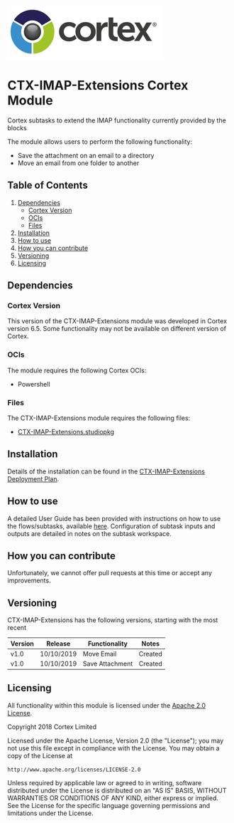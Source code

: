 <a href="https://www.cortex-ia.co.uk/" target="_blank"><img src="https://github.com/CortexIATest/CTXImages/blob/master/Cortex-350-120.png" alt="Welcome to Cortex!" width="350" height="120" border="0"></a>

# CTX-IMAP-Extensions Cortex Module
Cortex subtasks to extend the IMAP functionality currently provided by the blocks

The module allows users to perform the following functionality:
* Save the attachment on an email to a directory
* Move an email from one folder to another

## Table of Contents
1) [Dependencies](#dependencies)
    * [Cortex Version](#cortex-version)
    * [OCIs](#ocis)
    * [Files](#files)
2) [Installation](#installation)
3) [How to use](#how-to-use)
4) [How you can contribute](#how-you-can-contribute)
5) [Versioning](#versioning)
6) [Licensing](#licensing)

## Dependencies
### Cortex Version
This version of the CTX-IMAP-Extensions module was developed in Cortex version 6.5. Some functionality may not be available on different version of Cortex.

### OCIs
The  module requires the following Cortex OCIs:
* Powershell

### Files
The CTX-IMAP-Extensions module requires the following files:
* [CTX-IMAP-Extensions.studiopkg](https://github.com/CortexIntelligentAutomation/CTX-IMAP-Extensions/blob/master/CTX-IMAP-Extensions.studiopkg)

## Installation
Details of the installation can be found in the [CTX-IMAP-Extensions Deployment Plan](https://github.com/CortexIntelligentAutomation/CTX-IMAP-Extensions/blob/master/CTX-IMAP-Extensions%20-%20Deployment%20Plan.pdf).
## How to use
A detailed User Guide has been provided with instructions on how to use the flows/subtasks, available [here](https://github.com/CortexIntelligentAutomation/CTX-IMAP-Extensions/blob/master/CTX-IMAP-Extensions%20-%20User%20Guide.pdf). Configuration of subtask inputs and outputs are detailed in notes on the subtask workspace.

## How you can contribute
Unfortunately, we cannot offer pull requests at this time or accept any improvements.

## Versioning
CTX-IMAP-Extensions has the following versions, starting with the most recent

Version | Release | Functionality | Notes
------------ | ------------- | ----------- | -----------
v1.0 | 10/10/2019 | Move Email | Created
v1.0 | 10/10/2019 | Save Attachment | Created

## Licensing
All functionality within this module is licensed under the [Apache 2.0 License](https://www.apache.org/licenses/LICENSE-2.0).

Copyright 2018 Cortex Limited

Licensed under the Apache License, Version 2.0 (the "License");
you may not use this file except in compliance with the License.
You may obtain a copy of the License at

    http://www.apache.org/licenses/LICENSE-2.0

Unless required by applicable law or agreed to in writing, software
distributed under the License is distributed on an "AS IS" BASIS,
WITHOUT WARRANTIES OR CONDITIONS OF ANY KIND, either express or implied.
See the License for the specific language governing permissions and
limitations under the License.
